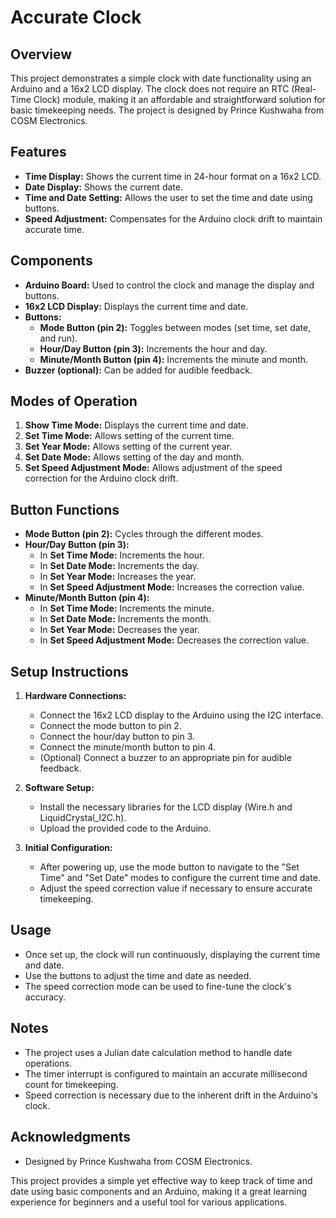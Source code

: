 # Accurate Clock

## Overview

This project demonstrates a simple clock with date functionality using an Arduino and a 16x2 LCD display. The clock does not require an RTC (Real-Time Clock) module, making it an affordable and straightforward solution for basic timekeeping needs. The project is designed by Prince Kushwaha from COSM Electronics.

## Features

- **Time Display:** Shows the current time in 24-hour format on a 16x2 LCD.
- **Date Display:** Shows the current date.
- **Time and Date Setting:** Allows the user to set the time and date using buttons.
- **Speed Adjustment:** Compensates for the Arduino clock drift to maintain accurate time.

## Components

- **Arduino Board:** Used to control the clock and manage the display and buttons.
- **16x2 LCD Display:** Displays the current time and date.
- **Buttons:** 
  - **Mode Button (pin 2):** Toggles between modes (set time, set date, and run).
  - **Hour/Day Button (pin 3):** Increments the hour and day.
  - **Minute/Month Button (pin 4):** Increments the minute and month.
- **Buzzer (optional):** Can be added for audible feedback.

## Modes of Operation

1. **Show Time Mode:** Displays the current time and date.
2. **Set Time Mode:** Allows setting of the current time.
3. **Set Year Mode:** Allows setting of the current year.
4. **Set Date Mode:** Allows setting of the day and month.
5. **Set Speed Adjustment Mode:** Allows adjustment of the speed correction for the Arduino clock drift.

## Button Functions

- **Mode Button (pin 2):** Cycles through the different modes.
- **Hour/Day Button (pin 3):** 
  - In **Set Time Mode:** Increments the hour.
  - In **Set Date Mode:** Increments the day.
  - In **Set Year Mode:** Increases the year.
  - In **Set Speed Adjustment Mode:** Increases the correction value.
- **Minute/Month Button (pin 4):**
  - In **Set Time Mode:** Increments the minute.
  - In **Set Date Mode:** Increments the month.
  - In **Set Year Mode:** Decreases the year.
  - In **Set Speed Adjustment Mode:** Decreases the correction value.

## Setup Instructions

1. **Hardware Connections:**
   - Connect the 16x2 LCD display to the Arduino using the I2C interface.
   - Connect the mode button to pin 2.
   - Connect the hour/day button to pin 3.
   - Connect the minute/month button to pin 4.
   - (Optional) Connect a buzzer to an appropriate pin for audible feedback.

2. **Software Setup:**
   - Install the necessary libraries for the LCD display (Wire.h and LiquidCrystal_I2C.h).
   - Upload the provided code to the Arduino.

3. **Initial Configuration:**
   - After powering up, use the mode button to navigate to the "Set Time" and "Set Date" modes to configure the current time and date.
   - Adjust the speed correction value if necessary to ensure accurate timekeeping.

## Usage

- Once set up, the clock will run continuously, displaying the current time and date.
- Use the buttons to adjust the time and date as needed.
- The speed correction mode can be used to fine-tune the clock's accuracy.

## Notes

- The project uses a Julian date calculation method to handle date operations.
- The timer interrupt is configured to maintain an accurate millisecond count for timekeeping.
- Speed correction is necessary due to the inherent drift in the Arduino's clock.

## Acknowledgments

- Designed by Prince Kushwaha from COSM Electronics.

This project provides a simple yet effective way to keep track of time and date using basic components and an Arduino, making it a great learning experience for beginners and a useful tool for various applications.

